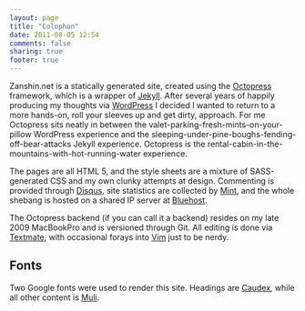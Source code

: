 ```yaml
---
layout: page
title: "Colophon"
date: 2011-08-05 12:54
comments: false
sharing: true
footer: true
---
```

Zanshin.net is a statically generated site, created using the [Octopress](http://octopress.org "Octopress 2.0") framework, which is a wrapper of [Jekyll](https://github.com/mojombo/jekyll/wiki "Jekyll"). After several years of happily producing my thoughts via [WordPress](http://wordpress.org "WordPress") I decided I wanted to return to a more hands-on, roll your sleeves up and get dirty, approach. For me Octopress sits neatly in between the valet-parking-fresh-mints-on-your-pillow WordPress experience and the sleeping-under-pine-boughs-fending-off-bear-attacks Jekyll experience. Octopress is the rental-cabin-in-the-mountains-with-hot-running-water experience.

The pages are all HTML 5, and the style sheets are a mixture of SASS-generated CSS and my own clunky attempts at design. Commenting is provided through [Disqus](http://disqus.com/ "Disqus"), site statistics are collected by [Mint](http://haveamint.com "Mint"), and the whole shebang is hosted on a shared IP server at [Bluehost](http://bluehost.com "Bluehost.com").

The Octopress backend (if you can call it a backend) resides on my late 2009 MacBookPro and is versioned through Git. All editing is done via [Textmate](http://macromates.com/ "Textmate"), with occasional forays into [Vim](http://www.vim.org/ "Vim") just to be nerdy.

## Fonts
Two Google fonts were used to render this site. Headings are [Caudex](http://www.google.com/webfonts/specimen/Caudex "Caudex"), while all other content is [Muli](http://www.google.com/webfonts/specimen/Muli "Muli").

